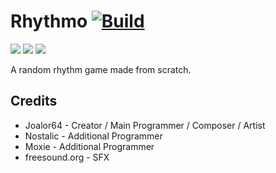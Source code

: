# Rhythmo [![Build](https://github.com/Joalor64GH/Rhythmo-SC/actions/workflows/main.yml/badge.svg)](https://github.com/Joalor64GH/Rhythmo-SC/actions/workflows/main.yml)
![](https://img.shields.io/github/repo-size/Joalor64GH/Rhythmo-SC)
![](https://img.shields.io/github/issues/Joalor64GH/Rhythmo-SC)
![](https://img.shields.io/badge/balls-in_your_jaws-green)

A random rhythm game made from scratch.

## Credits
* Joalor64 - Creator / Main Programmer / Composer / Artist
* Nostalic - Additional Programmer
* Moxie - Additional Programmer
* freesound.org - SFX